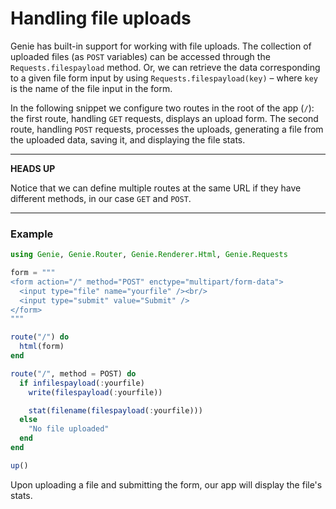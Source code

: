 
<a id='Handling-file-uploads'></a>

<a id='Handling-file-uploads-1'></a>

# Handling file uploads


Genie has built-in support for working with file uploads. The collection of uploaded files (as `POST` variables) can be accessed through the `Requests.filespayload` method. Or, we can retrieve the data corresponding to a given file form input by using `Requests.filespayload(key)` – where `key` is the name of the file input in the form.


In the following snippet we configure two routes in the root of the app (`/`): the first route, handling `GET` requests, displays an upload form. The second route, handling `POST` requests, processes the uploads, generating a file from the uploaded data, saving it, and displaying the file stats.


---


**HEADS UP**


Notice that we can define multiple routes at the same URL if they have different methods, in our case `GET` and `POST`.


---


<a id='Example'></a>

<a id='Example-1'></a>

### Example


```julia
using Genie, Genie.Router, Genie.Renderer.Html, Genie.Requests

form = """
<form action="/" method="POST" enctype="multipart/form-data">
  <input type="file" name="yourfile" /><br/>
  <input type="submit" value="Submit" />
</form>
"""

route("/") do
  html(form)
end

route("/", method = POST) do
  if infilespayload(:yourfile)
    write(filespayload(:yourfile))

    stat(filename(filespayload(:yourfile)))
  else
    "No file uploaded"
  end
end

up()
```


Upon uploading a file and submitting the form, our app will display the file's stats.

